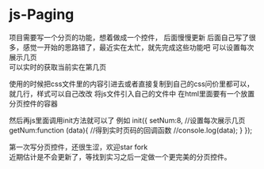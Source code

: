 # js-Paging
项目需要写一个分页的功能，想着做成一个控件，
后面慢慢更新
 后面自己写了很多，感觉一开始的思路错了，最近实在太忙，就先完成这些功能吧
 可以设置每次展示几页   
 可以实时的获取当前实在第几页
 
 使用的时候把css文件里的内容引进去或者直接复制到自己的css问价里都可以，就几行，样式可以自己改改
 将js文件引入自己的文件中
 在html里面要有一个放置分页控件的容器
 <div class="page"></div>
 然后再js里面调用init方法就可以了
 例如 init({
	setNum:8,   //设置每次展示几页
	getNum:function (data){  //得到实时页码的回调函数
		//console.log(data);
	}
 });
 
 第一次写分页控件，还很生涩，欢迎star fork  
 近期估计是不会更新了，等找到实习之后一定做一个更完美的分页控件。